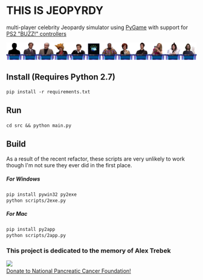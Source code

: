 # THIS IS JEOPYRDY
multi-player celebrity Jeopardy simulator using [PyGame](https://www.pygame.org/) with support for [PS2 "BUZZ!" controllers](https://www.ebay.com/p/1234467844)

![](res/images/chars.png)

## Install (Requires Python 2.7)
```pip install -r requirements.txt```

## Run
```cd src && python main.py```

## Build
As a result of the recent refactor, these scripts are very unlikely to work though I'm not sure they ever did in the first place.
##### For Windows
```
pip install pywin32 py2exe
python scripts/2exe.py
```
##### For Mac
```
pip install py2app
python scripts/2app.py
```

### This project is dedicated to the memory of Alex Trebek
![](res/images/alex.png)  
[Donate to National Pancreatic Cancer Foundation!](https://www.npcf.us/donate-volunteer/ways-to-donate/donate/)
